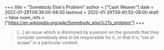 +++
title = "Somebody Else's Problem"
author = ["Cash Weaver"]
date = 2022-01-29T09:39:00-08:00
lastmod = 2022-01-29T09:40:52-08:00
draft = false
roam_refs = ["https://en.wikipedia.org/wiki/Somebody_else%27s_problem"]
+++

> [...] an issue which is dismissed by a person on the grounds that they consider somebody else to be responsible for it, or that it is "out of scope" in a particular context.

